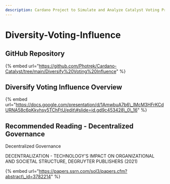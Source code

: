 ```yaml
---
description: Cardano Project to Simulate and Analyze Catalyst Voting Processes
---
```


# Diversity-Voting-Influence

## GitHub Repository

{% embed url="https://github.com/Photrek/Cardano-Catalyst/tree/main/Diversify%20Voting%20Influence" %}

## Diversify Voting Influence Overview

{% embed url="https://docs.google.com/presentation/d/1AmwbuA7b6\_lMcM3HFrKCdURNA58c6pKkyhsy5TChFtU/edit\#slide=id.gd9c453428\_0\_16" %}

## Recommended Reading - Decentralized Governance

Decentralized Governance

DECENTRALIZATION - TECHNOLOGY'S IMPACT ON ORGANIZATIONAL AND SOCIETAL STRUCTURE, DEGRUYTER PUBLISHERS \(2021\)

{% embed url="https://papers.ssrn.com/sol3/papers.cfm?abstract\_id=3782214" %}



